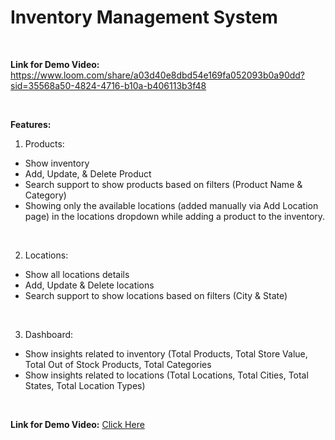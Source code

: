 # **Inventory Management System**

<br />

**Link for Demo Video:**
https://www.loom.com/share/a03d40e8dbd54e169fa052093b0a90dd?sid=35568a50-4824-4716-b10a-b406113b3f48

<br />

**Features:**
1. Products:
  - Show inventory
  - Add, Update, & Delete Product
  - Search support to show products based on filters (Product Name & Category)
  - Showing only the available locations (added manually via Add Location page) in the locations dropdown while adding a product to the inventory.
<br />

2. Locations:
  - Show all locations details
  - Add, Update & Delete locations
  - Search support to show locations based on filters (City & State)
<br />

3. Dashboard:
  - Show insights related to inventory (Total Products, Total Store Value, Total Out of Stock Products, Total Categories
  - Show insights related to locations (Total Locations, Total Cities, Total States, Total Location Types)

<br />


**Link for Demo Video:** [Click Here](https://www.loom.com/share/a03d40e8dbd54e169fa052093b0a90dd?sid=35568a50-4824-4716-b10a-b406113b3f48)
